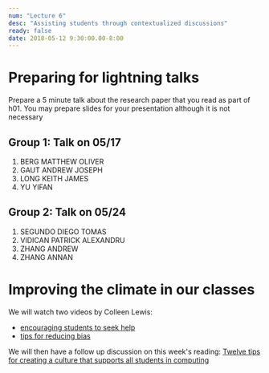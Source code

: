 ```yaml
---
num: "Lecture 6"
desc: "Assisting students through contextualized discussions"
ready: false
date: 2018-05-12 9:30:00.00-8:00
---
```


# Preparing for lightning talks

Prepare a 5 minute talk about the research paper that you read as part of h01. You may prepare slides for your presentation although it is not necessary
## Group 1: Talk on 05/17

1. BERG	MATTHEW OLIVER
2. GAUT	ANDREW JOSEPH
3. LONG	KEITH JAMES
4. YU	YIFAN

## Group 2: Talk on 05/24

1. SEGUNDO	DIEGO TOMAS
2. VIDICAN	PATRICK ALEXANDRU
3. ZHANG	ANDREW
4. ZHANG	ANNAN

# Improving the climate in our classes

We will watch two videos by Colleen Lewis:
* [encouraging students to seek help](https://www.youtube.com/watch?v=J91iM8naM4o&index=8&list=PLHqz-wcqDQIEMMuXadwy90YxN2Qb4SrXT) 
* [tips for reducing bias](https://www.youtube.com/watch?v=f0KF3BBt1IY&index=1&list=PLHqz-wcqDQIEMMuXadwy90YxN2Qb4SrXT)

We will then have a follow up discussion on this week's reading: [Twelve tips for creating a culture that supports all students in computing](https://inroads.acm.org/article.cfm?aid=3148524)






